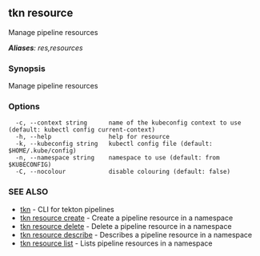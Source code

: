 ## tkn resource

Manage pipeline resources

***Aliases**: res,resources*

### Synopsis

Manage pipeline resources

### Options

```
  -c, --context string      name of the kubeconfig context to use (default: kubectl config current-context)
  -h, --help                help for resource
  -k, --kubeconfig string   kubectl config file (default: $HOME/.kube/config)
  -n, --namespace string    namespace to use (default: from $KUBECONFIG)
  -C, --nocolour            disable colouring (default: false)
```

### SEE ALSO

* [tkn](tkn.md)	 - CLI for tekton pipelines
* [tkn resource create](tkn_resource_create.md)	 - Create a pipeline resource in a namespace
* [tkn resource delete](tkn_resource_delete.md)	 - Delete a pipeline resource in a namespace
* [tkn resource describe](tkn_resource_describe.md)	 - Describes a pipeline resource in a namespace
* [tkn resource list](tkn_resource_list.md)	 - Lists pipeline resources in a namespace

